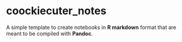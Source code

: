 # coockiecuter_notes

A simple template to create notebooks in **R markdown** format that are meant to be compiled with **Pandoc**.
